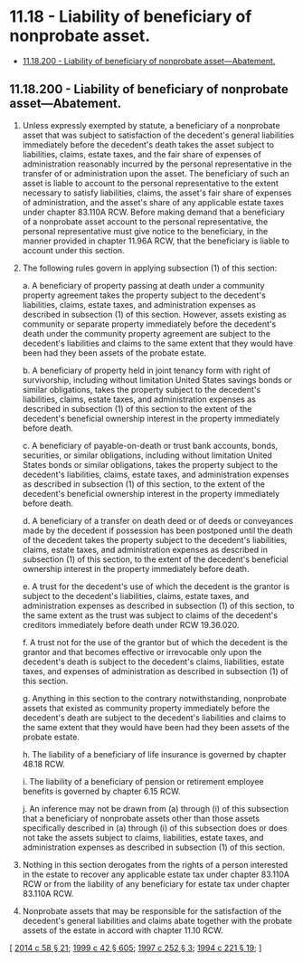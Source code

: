 # 11.18 - Liability of beneficiary of nonprobate asset.
* [11.18.200 - Liability of beneficiary of nonprobate asset—Abatement.](#1118200---liability-of-beneficiary-of-nonprobate-assetabatement)
## 11.18.200 - Liability of beneficiary of nonprobate asset—Abatement.
1. Unless expressly exempted by statute, a beneficiary of a nonprobate asset that was subject to satisfaction of the decedent's general liabilities immediately before the decedent's death takes the asset subject to liabilities, claims, estate taxes, and the fair share of expenses of administration reasonably incurred by the personal representative in the transfer of or administration upon the asset. The beneficiary of such an asset is liable to account to the personal representative to the extent necessary to satisfy liabilities, claims, the asset's fair share of expenses of administration, and the asset's share of any applicable estate taxes under chapter 83.110A RCW. Before making demand that a beneficiary of a nonprobate asset account to the personal representative, the personal representative must give notice to the beneficiary, in the manner provided in chapter 11.96A RCW, that the beneficiary is liable to account under this section.

2. The following rules govern in applying subsection (1) of this section:

   a. A beneficiary of property passing at death under a community property agreement takes the property subject to the decedent's liabilities, claims, estate taxes, and administration expenses as described in subsection (1) of this section. However, assets existing as community or separate property immediately before the decedent's death under the community property agreement are subject to the decedent's liabilities and claims to the same extent that they would have been had they been assets of the probate estate.

   b. A beneficiary of property held in joint tenancy form with right of survivorship, including without limitation United States savings bonds or similar obligations, takes the property subject to the decedent's liabilities, claims, estate taxes, and administration expenses as described in subsection (1) of this section to the extent of the decedent's beneficial ownership interest in the property immediately before death.

   c. A beneficiary of payable-on-death or trust bank accounts, bonds, securities, or similar obligations, including without limitation United States bonds or similar obligations, takes the property subject to the decedent's liabilities, claims, estate taxes, and administration expenses as described in subsection (1) of this section, to the extent of the decedent's beneficial ownership interest in the property immediately before death.

   d. A beneficiary of a transfer on death deed or of deeds or conveyances made by the decedent if possession has been postponed until the death of the decedent takes the property subject to the decedent's liabilities, claims, estate taxes, and administration expenses as described in subsection (1) of this section, to the extent of the decedent's beneficial ownership interest in the property immediately before death.

   e. A trust for the decedent's use of which the decedent is the grantor is subject to the decedent's liabilities, claims, estate taxes, and administration expenses as described in subsection (1) of this section, to the same extent as the trust was subject to claims of the decedent's creditors immediately before death under RCW 19.36.020.

   f. A trust not for the use of the grantor but of which the decedent is the grantor and that becomes effective or irrevocable only upon the decedent's death is subject to the decedent's claims, liabilities, estate taxes, and expenses of administration as described in subsection (1) of this section.

   g. Anything in this section to the contrary notwithstanding, nonprobate assets that existed as community property immediately before the decedent's death are subject to the decedent's liabilities and claims to the same extent that they would have been had they been assets of the probate estate.

   h. The liability of a beneficiary of life insurance is governed by chapter 48.18 RCW.

   i. The liability of a beneficiary of pension or retirement employee benefits is governed by chapter 6.15 RCW.

   j. An inference may not be drawn from (a) through (i) of this subsection that a beneficiary of nonprobate assets other than those assets specifically described in (a) through (i) of this subsection does or does not take the assets subject to claims, liabilities, estate taxes, and administration expenses as described in subsection (1) of this section.

3. Nothing in this section derogates from the rights of a person interested in the estate to recover any applicable estate tax under chapter 83.110A RCW or from the liability of any beneficiary for estate tax under chapter 83.110A RCW.

4. Nonprobate assets that may be responsible for the satisfaction of the decedent's general liabilities and claims abate together with the probate assets of the estate in accord with chapter 11.10 RCW.

\[ [2014 c 58 § 21](https://lawfilesext.leg.wa.gov/biennium/2013-14/Pdf/Bills/Session%20Laws/House/1117-S.SL.pdf?cite=2014%20c%2058%20§%2021); [1999 c 42 § 605](https://lawfilesext.leg.wa.gov/biennium/1999-00/Pdf/Bills/Session%20Laws/Senate/5196.SL.pdf?cite=1999%20c%2042%20§%20605); [1997 c 252 § 3](https://lawfilesext.leg.wa.gov/biennium/1997-98/Pdf/Bills/Session%20Laws/Senate/5110-S.SL.pdf?cite=1997%20c%20252%20§%203); [1994 c 221 § 19](https://lawfilesext.leg.wa.gov/biennium/1993-94/Pdf/Bills/Session%20Laws/House/2270-S.SL.pdf?cite=1994%20c%20221%20§%2019); \]

